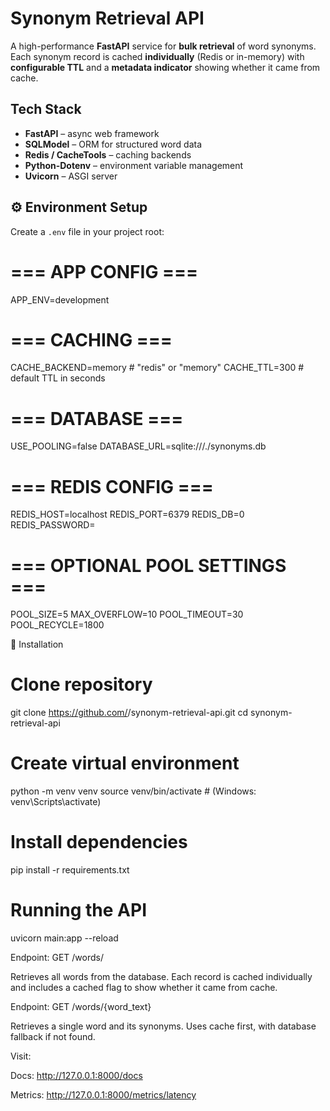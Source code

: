# Synonym Retrieval API

A high-performance **FastAPI** service for **bulk retrieval** of word synonyms.  
Each synonym record is cached **individually** (Redis or in-memory) with **configurable TTL** and a **metadata indicator** showing whether it came from cache.
## Tech Stack

- **FastAPI** – async web framework  
- **SQLModel** – ORM for structured word data  
- **Redis / CacheTools** – caching backends  
- **Python-Dotenv** – environment variable management  
- **Uvicorn** – ASGI server

## ⚙️ Environment Setup

Create a `.env` file in your project root:

# === APP CONFIG ===
APP_ENV=development

# === CACHING ===
CACHE_BACKEND=memory        # "redis" or "memory"
CACHE_TTL=300              # default TTL in seconds

# === DATABASE ===
USE_POOLING=false
DATABASE_URL=sqlite:///./synonyms.db

# === REDIS CONFIG ===
REDIS_HOST=localhost
REDIS_PORT=6379
REDIS_DB=0
REDIS_PASSWORD=

# === OPTIONAL POOL SETTINGS ===
POOL_SIZE=5
MAX_OVERFLOW=10
POOL_TIMEOUT=30
POOL_RECYCLE=1800

🧰 Installation
# Clone repository
git clone https://github.com/<yourusername>/synonym-retrieval-api.git
cd synonym-retrieval-api

# Create virtual environment
python -m venv venv
source venv/bin/activate   # (Windows: venv\Scripts\activate)

# Install dependencies
pip install -r requirements.txt

# Running the API
uvicorn main:app --reload

Endpoint: GET /words/

Retrieves all words from the database.
Each record is cached individually and includes a cached flag to show whether it came from cache.

Endpoint: GET /words/{word_text}

Retrieves a single word and its synonyms.
Uses cache first, with database fallback if not found.

Visit:

Docs: http://127.0.0.1:8000/docs

Metrics: http://127.0.0.1:8000/metrics/latency